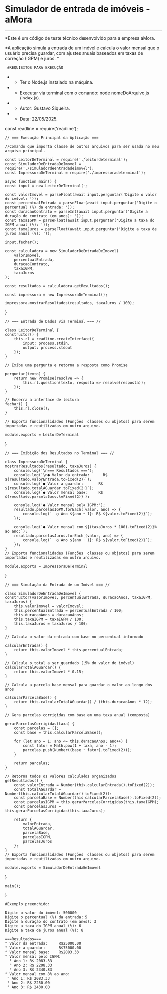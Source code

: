 
# Simulador de entrada de imóveis - aMora
---------------------------------------------------------------
*Este é um código de teste técnico desenvolvido para a empresa aMora.

*A aplicação simula a entrada de um imóvel e calcula o valor mensal que o usuário precisa guardar, com ajustes anuais baseados em taxas de correção (IGPM) e juros.
*

     #REQUISITOS PARA EXECUÇÃO
* - Ter o Node.js instalado na máquina.
* - Executar via terminal com o comando: node nomeDoArquivo.js (index.js).

* - Autor: Gustavo Siqueira.
* - Data: 22/05/2025.

const readline = require('readline');

    // === Execução Principal da Aplicação ===

    //Comando que importa classe de outros arquivos para ser usada no meu arquivo principal. 

    const LeitorDeTerminal = require('./leitordeterminal');
    const SimuladorDeEntradaDeImovel = require('./simuladordeentradadeimovel');
    const ImpressoraDeTerminal = require('./impressoradeterminal');

    async function main() {
    const input = new LeitorDeTerminal();

    const valorImovel = parseFloat(await input.perguntar('Digite o valor do imóvel: '));
    const percentualEntrada = parseFloat(await input.perguntar('Digite o percentual (%) da entrada: '));
    const duracaoContrato = parseInt(await input.perguntar('Digite a duração do contrato (em anos): '));
    const taxaIGPM = parseFloat(await input.perguntar('Digite a taxa do IGPM anual (%): '));
    const taxaJuros = parseFloat(await input.perguntar('Digite a taxa de juros anual (%): '));

    input.fechar();

    const calculadora = new SimuladorDeEntradaDeImovel(
        valorImovel,
        percentualEntrada,
        duracaoContrato,
        taxaIGPM,
        taxaJuros
    );

    const resultados = calculadora.getResultados();

    const impressora = new ImpressoraDeTerminal();

    impressora.mostrarResultados(resultados, taxaJuros / 100);
}   
   
    // === Entrada de Dados via Terminal === //

    class LeitorDeTerminal {
    constructor() {
        this.rl = readline.createInterface({
            input: process.stdin,
            output: process.stdout
        });
    }

    // Exibe uma pergunta e retorna a resposta como Promise

    perguntar(texto) {
        return new Promise(resolve => {
            this.rl.question(texto, resposta => resolve(resposta));
        });
    }

    // Encerra a interface de leitura
    fechar() {
        this.rl.close();
    }

    // Exporta funcionalidades (Funções, classes ou objetos) para serem importadas e reutilizadas em outro arquivo.

    module.exports = LeitorDeTerminal
}


    // === Exibição dos Resultados no Terminal === // 

    class ImpressoraDeTerminal {
    mostrarResultados(resultado, taxaJuros) {
        console.log('\n=== Resultados ===');
        console.log(`\n● Valor da entrada:      R$ ${resultado.valorEntrada.toFixed(2)}`);
        console.log(`● Valor a guardar:       R$ ${resultado.totalAGuardar.toFixed(2)}`);
        console.log(`● Valor mensal base:     R$ ${resultado.parcelaBase.toFixed(2)}`);

        console.log('● Valor mensal pelo IGPM:');
        resultado.parcelasIGPM.forEach((valor, ano) => {
            console.log(`  ○ Ano ${ano + 1}: R$ ${valor.toFixed(2)}`);
        });

        console.log(`● Valor mensal com ${(taxaJuros * 100).toFixed(2)}% ao ano:`);
        resultado.parcelasJuros.forEach((valor, ano) => {
            console.log(`  ○ Ano ${ano + 1}: R$ ${valor.toFixed(2)}`);
        });
    }
    // Exporta funcionalidades (Funções, classes ou objetos) para serem importadas e reutilizadas em outro arquivo.

    module.exports = ImpressoraDeTerminal
}


    // === Simulação da Entrada de um Imóvel === //

    class SimuladorDeEntradaDeImovel {
    constructor(valorImovel, percentualEntrada, duracaoAnos, taxaIGPM, taxaJuros) {
        this.valorImovel = valorImovel;
        this.percentualEntrada = percentualEntrada / 100;
        this.duracaoAnos = duracaoAnos;
        this.taxaIGPM = taxaIGPM / 100;
        this.taxaJuros = taxaJuros / 100;
    }

    // Calcula o valor da entrada com base no percentual informado

    calcularEntrada() {
        return this.valorImovel * this.percentualEntrada;
    }

    // Calcula o total a ser guardado (15% do valor do imóvel)
    calcularTotalAGuardar() {
        return this.valorImovel * 0.15;
    }

    // Calcula a parcela base mensal para guardar o valor ao longo dos anos

    calcularParcelaBase() {
        return this.calcularTotalAGuardar() / (this.duracaoAnos * 12);
    }

    // Gera parcelas corrigidas com base em uma taxa anual (composta)
    
    gerarParcelasCorrigidas(taxa) {
        const parcelas = [];
        const base = this.calcularParcelaBase();

        for (let ano = 1; ano <= this.duracaoAnos; ano++) {
            const fator = Math.pow(1 + taxa, ano - 1);
            parcelas.push(Number((base * fator).toFixed(2)));
        }

        return parcelas;
    }

    // Retorna todos os valores calculados organizados
    getResultados() {
        const valorEntrada = Number(this.calcularEntrada().toFixed(2));
        const totalAGuardar = Number(this.calcularTotalAGuardar().toFixed(2));
        const parcelaBase = Number(this.calcularParcelaBase().toFixed(2));
        const parcelasIGPM = this.gerarParcelasCorrigidas(this.taxaIGPM);
        const parcelasJuros = this.gerarParcelasCorrigidas(this.taxaJuros);

        return {
            valorEntrada,
            totalAGuardar,
            parcelaBase,
            parcelasIGPM,
            parcelasJuros
        };
    }
    // Exporta funcionalidades (Funções, classes ou objetos) para serem importadas e reutilizadas em outro arquivo.

    module.exports = SimuladorDeEntradaDeImovel

}

    main();
}    



    #Exemplo preenchido:

    Digite o valor do imóvel: 500000
    Digite o percentual (%) da entrada: 5
    Digite a duração do contrato (em anos): 3 
    Digite a taxa do IGPM anual (%): 6
    Digite a taxa de juros anual (%): 8 

    ===Resultados===
    ° Valor da entrada:     R$25000.00
    ° Valor a guardar:      R$75000.00
    ° Valor mensal base:    R$2083.33
    ° Valor mensal pelo IGPM:
      ° Ano 1: R$ 2083.33
      ° Ano 2: R$ 2208.33
      ° Ano 3: R$ 2340.83
    ° Valor mensal com 8% ao ano:
     ° Ano 1: R$ 2083.33
     ° Ano 2: R$ 2250.00
     ° Ano 3: R$ 2430.00


